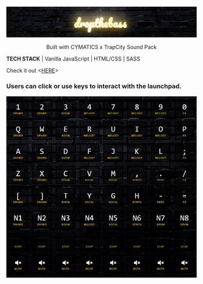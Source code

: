 ![Drop the Bass](./static/img/droptheb-banner.JPG)
<p align="center">Built with CYMATICS x TrapCity Sound Pack </p>
<b>TECH STACK</b> | Vanilla JavaScript | HTML/CSS | SASS <br>

Check it out <[HERE](https://xerilius.github.io/drop-the-bass)>

### Users can click or use keys to interact with the launchpad.
![Launchpad](./static/img/8x8launchpad.JPG)
